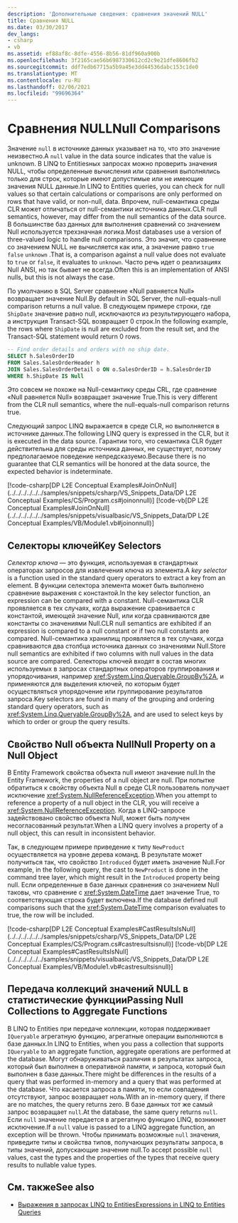 ```yaml
---
description: 'Дополнительные сведения: сравнения значений NULL'
title: Сравнения NULL
ms.date: 03/30/2017
dev_langs:
- csharp
- vb
ms.assetid: ef88af8c-8dfe-4556-8b56-81df960a900b
ms.openlocfilehash: 3f2165cae56b6987330612cd2c9e21dfe8606fb2
ms.sourcegitcommit: ddf7edb67715a5b9a45e3dd44536dabc153c1de0
ms.translationtype: MT
ms.contentlocale: ru-RU
ms.lasthandoff: 02/06/2021
ms.locfileid: "99696364"
---
```

# <a name="null-comparisons"></a><span data-ttu-id="44554-103">Сравнения NULL</span><span class="sxs-lookup"><span data-stu-id="44554-103">Null Comparisons</span></span>

<span data-ttu-id="44554-104">Значение `null` в источнике данных указывает на то, что это значение неизвестно.</span><span class="sxs-lookup"><span data-stu-id="44554-104">A `null` value in the data source indicates that the value is unknown.</span></span> <span data-ttu-id="44554-105">В LINQ to Entitiesных запросах можно проверить значения NULL, чтобы определенные вычисления или сравнения выполнялись только для строк, которые имеют допустимые или не имеющие значения NULL данные.</span><span class="sxs-lookup"><span data-stu-id="44554-105">In LINQ to Entities queries, you can check for null values so that certain calculations or comparisons are only performed on rows that have valid, or non-null, data.</span></span> <span data-ttu-id="44554-106">Впрочем, null-семантика среды CLR может отличаться от null-семантики источника данных.</span><span class="sxs-lookup"><span data-stu-id="44554-106">CLR null semantics, however, may differ from the null semantics of the data source.</span></span> <span data-ttu-id="44554-107">В большинстве баз данных для выполнения сравнений со значением Null используется трехзначная логика.</span><span class="sxs-lookup"><span data-stu-id="44554-107">Most databases use a version of three-valued logic to handle null comparisons.</span></span> <span data-ttu-id="44554-108">Это значит, что сравнение со значением NULL не вычисляется как или, а значение равно `true` `false` `unknown` .</span><span class="sxs-lookup"><span data-stu-id="44554-108">That is, a comparison against a null value does not evaluate to `true` or `false`, it evaluates to `unknown`.</span></span> <span data-ttu-id="44554-109">Часто речь идет о реализациях Null ANSI, но так бывает не всегда.</span><span class="sxs-lookup"><span data-stu-id="44554-109">Often this is an implementation of ANSI nulls, but this is not always the case.</span></span>  
  
 <span data-ttu-id="44554-110">По умолчанию в SQL Server сравнение «Null равняется Null» возвращает значение Null.</span><span class="sxs-lookup"><span data-stu-id="44554-110">By default in SQL Server, the null-equals-null comparison returns a null value.</span></span> <span data-ttu-id="44554-111">В следующем примере строки, где `ShipDate` значение равно null, исключаются из результирующего набора, а инструкция Transact-SQL возвращает 0 строк.</span><span class="sxs-lookup"><span data-stu-id="44554-111">In the following example, the rows where `ShipDate` is null are excluded from the result set, and the Transact-SQL statement would return 0 rows.</span></span>  
  
```sql  
-- Find order details and orders with no ship date.  
SELECT h.SalesOrderID  
FROM Sales.SalesOrderHeader h  
JOIN Sales.SalesOrderDetail o ON o.SalesOrderID = h.SalesOrderID  
WHERE h.ShipDate IS Null  
```  
  
 <span data-ttu-id="44554-112">Это совсем не похоже на Null-семантику среды CRL, где сравнение «Null равняется Null» возвращает значение True.</span><span class="sxs-lookup"><span data-stu-id="44554-112">This is very different from the CLR null semantics, where the null-equals-null comparison returns true.</span></span>  
  
 <span data-ttu-id="44554-113">Следующий запрос LINQ выражается в среде CLR, но выполняется в источнике данных.</span><span class="sxs-lookup"><span data-stu-id="44554-113">The following LINQ query is expressed in the CLR, but it is executed in the data source.</span></span> <span data-ttu-id="44554-114">Гарантии того, что семантика CLR будет действительна для среды источника данных, не существует, поэтому предполагаемое поведение непредсказуемо.</span><span class="sxs-lookup"><span data-stu-id="44554-114">Because there is no guarantee that CLR semantics will be honored at the data source, the expected behavior is indeterminate.</span></span>  
  
 [!code-csharp[DP L2E Conceptual Examples#JoinOnNull](../../../../../../samples/snippets/csharp/VS_Snippets_Data/DP L2E Conceptual Examples/CS/Program.cs#joinonnull)]
 [!code-vb[DP L2E Conceptual Examples#JoinOnNull](../../../../../../samples/snippets/visualbasic/VS_Snippets_Data/DP L2E Conceptual Examples/VB/Module1.vb#joinonnull)]  
  
## <a name="key-selectors"></a><span data-ttu-id="44554-115">Селекторы ключей</span><span class="sxs-lookup"><span data-stu-id="44554-115">Key Selectors</span></span>  

 <span data-ttu-id="44554-116">*Селектор ключа* — это функция, используемая в стандартных операторах запросов для извлечения ключа из элемента.</span><span class="sxs-lookup"><span data-stu-id="44554-116">A *key selector* is a function used in the standard query operators to extract a key from an element.</span></span> <span data-ttu-id="44554-117">В функции селектора элемента может быть выполнено сравнение выражения с константой.</span><span class="sxs-lookup"><span data-stu-id="44554-117">In the key selector function, an expression can be compared with a constant.</span></span> <span data-ttu-id="44554-118">Null-семантика CLR проявляется в тех случаях, когда выражение сравнивается с константой, имеющей значение Null, или когда сравниваются две константы со значениями Null.</span><span class="sxs-lookup"><span data-stu-id="44554-118">CLR null semantics are exhibited if an expression is compared to a null constant or if two null constants are compared.</span></span> <span data-ttu-id="44554-119">Null-семантика хранилищ проявляется в тех случаях, когда сравниваются два столбца источника данных со значениями Null.</span><span class="sxs-lookup"><span data-stu-id="44554-119">Store null semantics are exhibited if two columns with null values in the data source are compared.</span></span> <span data-ttu-id="44554-120">Селекторы ключей входят в состав многих используемых в запросах стандартных операторов группирования и упорядочивания, например <xref:System.Linq.Queryable.GroupBy%2A>, и применяются для выделения ключей, по которым будет осуществляться упорядочение или группирование результатов запроса.</span><span class="sxs-lookup"><span data-stu-id="44554-120">Key selectors are found in many of the grouping and ordering standard query operators, such as <xref:System.Linq.Queryable.GroupBy%2A>, and are used to select keys by which to order or group the query results.</span></span>  
  
## <a name="null-property-on-a-null-object"></a><span data-ttu-id="44554-121">Свойство Null объекта Null</span><span class="sxs-lookup"><span data-stu-id="44554-121">Null Property on a Null Object</span></span>  

 <span data-ttu-id="44554-122">В Entity Framework свойства объекта null имеют значение null.</span><span class="sxs-lookup"><span data-stu-id="44554-122">In the Entity Framework, the properties of a null object are null.</span></span> <span data-ttu-id="44554-123">При попытке обратиться к свойству объекта Null в среде CLR пользователь получает исключение <xref:System.NullReferenceException>.</span><span class="sxs-lookup"><span data-stu-id="44554-123">When you attempt to reference a property of a null object in the CLR, you will receive a <xref:System.NullReferenceException>.</span></span> <span data-ttu-id="44554-124">Когда в LINQ-запросе задействовано свойство объекта Null, может быть получен несогласованный результат.</span><span class="sxs-lookup"><span data-stu-id="44554-124">When a LINQ query involves a property of a null object, this can result in inconsistent behavior.</span></span>  
  
 <span data-ttu-id="44554-125">Так, в следующем примере приведение к типу `NewProduct` осуществляется на уровне дерева команд. В результате может получиться так, что свойство `Introduced` будет иметь значение Null.</span><span class="sxs-lookup"><span data-stu-id="44554-125">For example, in the following query, the cast to `NewProduct` is done in the command tree layer, which might result in the `Introduced` property being null.</span></span> <span data-ttu-id="44554-126">Если определенные в базе данных сравнения со значением Null таковы, что сравнение с <xref:System.DateTime> дает значение True, то соответствующая строка будет включена.</span><span class="sxs-lookup"><span data-stu-id="44554-126">If the database defined null comparisons such that the <xref:System.DateTime> comparison evaluates to true, the row will be included.</span></span>  
  
 [!code-csharp[DP L2E Conceptual Examples#CastResultsIsNull](../../../../../../samples/snippets/csharp/VS_Snippets_Data/DP L2E Conceptual Examples/CS/Program.cs#castresultsisnull)]
 [!code-vb[DP L2E Conceptual Examples#CastResultsIsNull](../../../../../../samples/snippets/visualbasic/VS_Snippets_Data/DP L2E Conceptual Examples/VB/Module1.vb#castresultsisnull)]  
  
## <a name="passing-null-collections-to-aggregate-functions"></a><span data-ttu-id="44554-127">Передача коллекций значений NULL в статистические функции</span><span class="sxs-lookup"><span data-stu-id="44554-127">Passing Null Collections to Aggregate Functions</span></span>  

 <span data-ttu-id="44554-128">В LINQ to Entities при передаче коллекции, которая поддерживает `IQueryable` агрегатную функцию, агрегатные операции выполняются в базе данных.</span><span class="sxs-lookup"><span data-stu-id="44554-128">In LINQ to Entities, when you pass a collection that supports `IQueryable` to an aggregate function, aggregate operations are performed at the database.</span></span> <span data-ttu-id="44554-129">Могут обнаруживаться различия в результатах запроса, который был выполнен в оперативной памяти, и запроса, который был выполнен в базе данных.</span><span class="sxs-lookup"><span data-stu-id="44554-129">There might be differences in the results of a query that was performed in-memory and a query that was performed at the database.</span></span> <span data-ttu-id="44554-130">Что касается запроса в памяти, то если совпадения отсутствуют, запрос возвращает ноль.</span><span class="sxs-lookup"><span data-stu-id="44554-130">With an in-memory query, if there are no matches, the query returns zero.</span></span> <span data-ttu-id="44554-131">В базе данных тот же самый запрос возвращает `null`.</span><span class="sxs-lookup"><span data-stu-id="44554-131">At the database, the same query returns `null`.</span></span> <span data-ttu-id="44554-132">Если `null` значение передается в агрегатную функцию LINQ, возникнет исключение.</span><span class="sxs-lookup"><span data-stu-id="44554-132">If a `null` value is passed to a LINQ aggregate function, an exception will be thrown.</span></span> <span data-ttu-id="44554-133">Чтобы принимать возможные `null` значения, приведите типы и свойства типов, получающих результаты запроса, в типы значений, допускающие значение null.</span><span class="sxs-lookup"><span data-stu-id="44554-133">To accept possible `null` values, cast the types and the properties of the types that receive query results to nullable value types.</span></span>  
  
## <a name="see-also"></a><span data-ttu-id="44554-134">См. также</span><span class="sxs-lookup"><span data-stu-id="44554-134">See also</span></span>

- [<span data-ttu-id="44554-135">Выражения в запросах LINQ to Entities</span><span class="sxs-lookup"><span data-stu-id="44554-135">Expressions in LINQ to Entities Queries</span></span>](expressions-in-linq-to-entities-queries.md)
